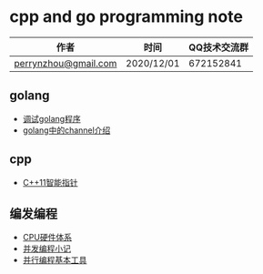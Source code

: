 # cpp and go programming note

| 作者 | 时间 |QQ技术交流群 |
| ------ | ------ |------ |
| perrynzhou@gmail.com |2020/12/01 |672152841 |



## golang
-  [调试golang程序](./document/go/md/调试golang程序.md)
-  [golang中的channel介绍](./document/go/md/golang中的channel介绍.md)


## cpp
-  [C++11智能指针](./document/cpp/md/C++11智能指针.md)

## 编发编程
-  [CPU硬件体系](./document/cpp/md/CPU硬件体系.md)
-  [并发编程小记](./document/cpp/md/并发编程小记.md)
-  [并行编程基本工具](./document/cpp/md/并行编程基本工具.md)